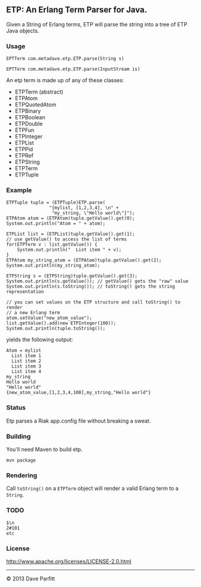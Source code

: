 ## ETP: An Erlang Term Parser for Java. 

Given a String of Erlang terms, ETP will parse the string into a tree of ETP Java objects.

### Usage

	EPTTerm com.metadave.etp.ETP.parse(String s)

	EPTTerm com.metadave.etp.ETP.parse(InputStream is)

An etp term is made up of any of these classes:

- ETPTerm (abstract)	
- ETPAtom
- ETPQuotedAtom
- ETPBinary
- ETPBoolean
- ETPDouble
- ETPFun
- ETPInteger
- ETPList
- ETPPid
- ETPRef
- ETPString
- ETPTerm
- ETPTuple

### Example

```
ETPTuple tuple = (ETPTuple)ETP.parse(
                "{mylist, [1,2,3,4], \n" +
                 "my_string, \"Hello world\"}");
ETPAtom atom = (ETPAtom)tuple.getValue().get(0);
System.out.println("Atom = " + atom);

ETPList list = (ETPList)tuple.getValue().get(1);
// use getValue() to access the list of terms
for(ETPTerm v : list.getValue()) {
	System.out.println("  List item " + v);
}
ETPAtom my_string_atom = (ETPAtom)tuple.getValue().get(2);
System.out.println(my_string_atom);

ETPString s = (ETPString)tuple.getValue().get(3);
System.out.println(s.getValue()); // getValue() gets the "raw" value
System.out.println(s.toString()); // toString() gets the string representation
        
// you can set values on the ETP structure and call toString() to render
// a new Erlang term
atom.setValue("new_atom_value");
list.getValue().add(new ETPInteger(100));
System.out.println(tuple.toString());
```

yields the following output:

```
Atom = mylist
  List item 1
  List item 2
  List item 3
  List item 4
my_string
Hello world
"Hello world"
{new_atom_value,[1,2,3,4,100],my_string,"Hello world"}
```

### Status

  Etp parses a Riak app.config file without breaking a sweat.

### Building

You'll need Maven to build etp.

	mvn package


### Rendering

Call `toString()` on a `ETPTerm` object will render a valid Erlang term to a `String`.


### TODO

	$\n
	2#101
	etc
	
### License

http://www.apache.org/licenses/LICENSE-2.0.html

---

© 2013 Dave Parfitt
